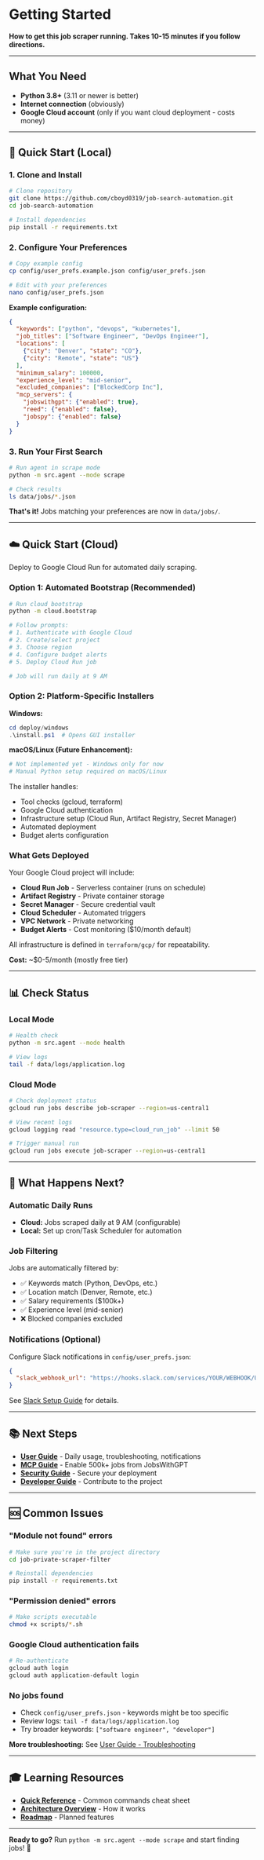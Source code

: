# Getting Started

**How to get this job scraper running. Takes 10-15 minutes if you follow directions.**

---

## What You Need

- **Python 3.8+** (3.11 or newer is better)
- **Internet connection** (obviously)
- **Google Cloud account** (only if you want cloud deployment - costs money)

---

## 🚀 Quick Start (Local)

### 1. Clone and Install

```bash
# Clone repository
git clone https://github.com/cboyd0319/job-search-automation.git
cd job-search-automation

# Install dependencies
pip install -r requirements.txt
```

### 2. Configure Your Preferences

```bash
# Copy example config
cp config/user_prefs.example.json config/user_prefs.json

# Edit with your preferences
nano config/user_prefs.json
```

**Example configuration:**
```json
{
  "keywords": ["python", "devops", "kubernetes"],
  "job_titles": ["Software Engineer", "DevOps Engineer"],
  "locations": [
    {"city": "Denver", "state": "CO"},
    {"city": "Remote", "state": "US"}
  ],
  "minimum_salary": 100000,
  "experience_level": "mid-senior",
  "excluded_companies": ["BlockedCorp Inc"],
  "mcp_servers": {
    "jobswithgpt": {"enabled": true},
    "reed": {"enabled": false},
    "jobspy": {"enabled": false}
  }
}
```

### 3. Run Your First Search

```bash
# Run agent in scrape mode
python -m src.agent --mode scrape

# Check results
ls data/jobs/*.json
```

**That's it!** Jobs matching your preferences are now in `data/jobs/`.

---

## ☁️ Quick Start (Cloud)

Deploy to Google Cloud Run for automated daily scraping.

### Option 1: Automated Bootstrap (Recommended)

```bash
# Run cloud bootstrap
python -m cloud.bootstrap

# Follow prompts:
# 1. Authenticate with Google Cloud
# 2. Create/select project
# 3. Choose region
# 4. Configure budget alerts
# 5. Deploy Cloud Run job

# Job will run daily at 9 AM
```

### Option 2: Platform-Specific Installers

**Windows:**
```powershell
cd deploy/windows
.\install.ps1  # Opens GUI installer
```

**macOS/Linux (Future Enhancement):**
```bash
# Not implemented yet - Windows only for now
# Manual Python setup required on macOS/Linux
```

The installer handles:
- Tool checks (gcloud, terraform)
- Google Cloud authentication
- Infrastructure setup (Cloud Run, Artifact Registry, Secret Manager)
- Automated deployment
- Budget alerts configuration

### What Gets Deployed

Your Google Cloud project will include:
- **Cloud Run Job** - Serverless container (runs on schedule)
- **Artifact Registry** - Private container storage
- **Secret Manager** - Secure credential vault
- **Cloud Scheduler** - Automated triggers
- **VPC Network** - Private networking
- **Budget Alerts** - Cost monitoring ($10/month default)

All infrastructure is defined in `terraform/gcp/` for repeatability.

**Cost:** ~$0-5/month (mostly free tier)

---

## 📊 Check Status

### Local Mode
```bash
# Health check
python -m src.agent --mode health

# View logs
tail -f data/logs/application.log
```

### Cloud Mode
```bash
# Check deployment status
gcloud run jobs describe job-scraper --region=us-central1

# View recent logs
gcloud logging read "resource.type=cloud_run_job" --limit 50

# Trigger manual run
gcloud run jobs execute job-scraper --region=us-central1
```

---

## 🎯 What Happens Next?

### Automatic Daily Runs
- **Cloud:** Jobs scraped daily at 9 AM (configurable)
- **Local:** Set up cron/Task Scheduler for automation

### Job Filtering
Jobs are automatically filtered by:
- ✅ Keywords match (Python, DevOps, etc.)
- ✅ Location match (Denver, Remote, etc.)
- ✅ Salary requirements ($100k+)
- ✅ Experience level (mid-senior)
- ❌ Blocked companies excluded

### Notifications (Optional)
Configure Slack notifications in `config/user_prefs.json`:
```json
{
  "slack_webhook_url": "https://hooks.slack.com/services/YOUR/WEBHOOK/URL"
}
```

See [Slack Setup Guide](USER_GUIDE.md#slack-notifications) for details.

---

## 📚 Next Steps

- **[User Guide](USER_GUIDE.md)** - Daily usage, troubleshooting, notifications
- **[MCP Guide](MCP_GUIDE.md)** - Enable 500k+ jobs from JobsWithGPT
- **[Security Guide](SECURITY_GUIDE.md)** - Secure your deployment
- **[Developer Guide](DEVELOPER_GUIDE.md)** - Contribute to the project

---

## 🆘 Common Issues

### "Module not found" errors
```bash
# Make sure you're in the project directory
cd job-private-scraper-filter

# Reinstall dependencies
pip install -r requirements.txt
```

### "Permission denied" errors
```bash
# Make scripts executable
chmod +x scripts/*.sh
```

### Google Cloud authentication fails
```bash
# Re-authenticate
gcloud auth login
gcloud auth application-default login
```

### No jobs found
- Check `config/user_prefs.json` - keywords might be too specific
- Review logs: `tail -f data/logs/application.log`
- Try broader keywords: `["software engineer", "developer"]`

**More troubleshooting:** See [User Guide - Troubleshooting](USER_GUIDE.md#troubleshooting)

---

## 🎓 Learning Resources

- **[Quick Reference](../QUICK_REFERENCE.md)** - Common commands cheat sheet
- **[Architecture Overview](DEVELOPER_GUIDE.md#architecture)** - How it works
- **[Roadmap](ROADMAP.md)** - Planned features

---

**Ready to go?** Run `python -m src.agent --mode scrape` and start finding jobs! 🚀
